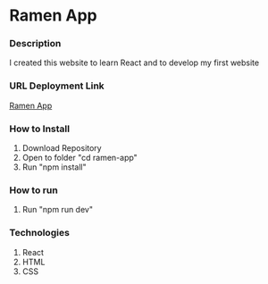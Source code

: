 # Ramen App

### Description
I created this website to learn React and to develop my first website

### URL Deployment Link
[Ramen App](https://ramen-app.netlify.app/)

### How to Install
1. Download Repository
2. Open to folder "cd ramen-app"
3. Run "npm install"

### How to run
1. Run "npm run dev"

### Technologies
1. React
2. HTML
3. CSS
